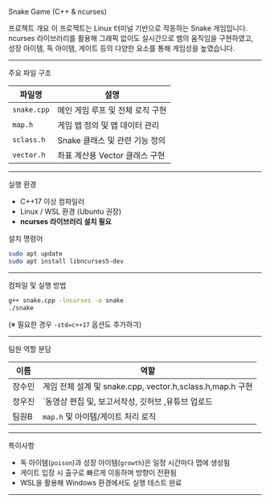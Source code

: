  Snake Game (C++ & ncurses)

프로젝트 개요
이 프로젝트는 Linux 터미널 기반으로 작동하는 Snake 게임입니다.  
ncurses 라이브러리를 활용해 그래픽 없이도 실시간으로 뱀의 움직임을 구현하였고,  
성장 아이템, 독 아이템, 게이트 등의 다양한 요소를 통해 게임성을 높였습니다.

---
 주요 파일 구조

| 파일명       | 설명                          |
|--------------|-------------------------------|
| `snake.cpp`  | 메인 게임 루프 및 전체 로직 구현 |
| `map.h`      | 게임 맵 정의 및 맵 데이터 관리 |
| `sclass.h`   | Snake 클래스 및 관련 기능 정의 |
| `vector.h`   | 좌표 계산용 Vector 클래스 구현 |

---

 실행 환경

- C++17 이상 컴파일러
- Linux / WSL 환경 (Ubuntu 권장)
- **ncurses 라이브러리 설치 필요**

설치 명령어

```bash
sudo apt update
sudo apt install libncurses5-dev
```

---

 컴파일 및 실행 방법

```bash
g++ snake.cpp -lncurses -o snake
./snake
```

(※ 필요한 경우 `-std=c++17` 옵션도 추가하긔)

---

팀원 역할 분담

| 이름     | 역할                         |
|----------|------------------------------|
| 장수민   | 게임 전체 설계 및 snake.cpp, vector.h,sclass.h,map.h 구현 |
| 정우진   | `동영상 편집 및, 보고서작성, 깃허브 ,유튜브 업로드 |
| 팀원B    | `map.h` 및 아이템/게이트 처리 로직 |

---

특이사항

- 독 아이템(`poison`)과 성장 아이템(`growth`)은 일정 시간마다 맵에 생성됨
- 게이트 입장 시 출구로 빠르게 이동하며 방향이 전환됨
- WSL을 활용해 Windows 환경에서도 실행 테스트 완료

---
